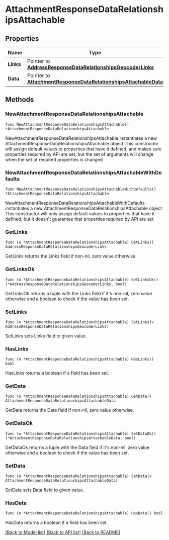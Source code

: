 # AttachmentResponseDataRelationshipsAttachable

## Properties

Name | Type | Description | Notes
------------ | ------------- | ------------- | -------------
**Links** | Pointer to [**AddressResponseDataRelationshipsGeocoderLinks**](AddressResponseDataRelationshipsGeocoderLinks.md) |  | [optional] 
**Data** | Pointer to [**AttachmentResponseDataRelationshipsAttachableData**](AttachmentResponseDataRelationshipsAttachableData.md) |  | [optional] 

## Methods

### NewAttachmentResponseDataRelationshipsAttachable

`func NewAttachmentResponseDataRelationshipsAttachable() *AttachmentResponseDataRelationshipsAttachable`

NewAttachmentResponseDataRelationshipsAttachable instantiates a new AttachmentResponseDataRelationshipsAttachable object
This constructor will assign default values to properties that have it defined,
and makes sure properties required by API are set, but the set of arguments
will change when the set of required properties is changed

### NewAttachmentResponseDataRelationshipsAttachableWithDefaults

`func NewAttachmentResponseDataRelationshipsAttachableWithDefaults() *AttachmentResponseDataRelationshipsAttachable`

NewAttachmentResponseDataRelationshipsAttachableWithDefaults instantiates a new AttachmentResponseDataRelationshipsAttachable object
This constructor will only assign default values to properties that have it defined,
but it doesn't guarantee that properties required by API are set

### GetLinks

`func (o *AttachmentResponseDataRelationshipsAttachable) GetLinks() AddressResponseDataRelationshipsGeocoderLinks`

GetLinks returns the Links field if non-nil, zero value otherwise.

### GetLinksOk

`func (o *AttachmentResponseDataRelationshipsAttachable) GetLinksOk() (*AddressResponseDataRelationshipsGeocoderLinks, bool)`

GetLinksOk returns a tuple with the Links field if it's non-nil, zero value otherwise
and a boolean to check if the value has been set.

### SetLinks

`func (o *AttachmentResponseDataRelationshipsAttachable) SetLinks(v AddressResponseDataRelationshipsGeocoderLinks)`

SetLinks sets Links field to given value.

### HasLinks

`func (o *AttachmentResponseDataRelationshipsAttachable) HasLinks() bool`

HasLinks returns a boolean if a field has been set.

### GetData

`func (o *AttachmentResponseDataRelationshipsAttachable) GetData() AttachmentResponseDataRelationshipsAttachableData`

GetData returns the Data field if non-nil, zero value otherwise.

### GetDataOk

`func (o *AttachmentResponseDataRelationshipsAttachable) GetDataOk() (*AttachmentResponseDataRelationshipsAttachableData, bool)`

GetDataOk returns a tuple with the Data field if it's non-nil, zero value otherwise
and a boolean to check if the value has been set.

### SetData

`func (o *AttachmentResponseDataRelationshipsAttachable) SetData(v AttachmentResponseDataRelationshipsAttachableData)`

SetData sets Data field to given value.

### HasData

`func (o *AttachmentResponseDataRelationshipsAttachable) HasData() bool`

HasData returns a boolean if a field has been set.


[[Back to Model list]](../README.md#documentation-for-models) [[Back to API list]](../README.md#documentation-for-api-endpoints) [[Back to README]](../README.md)


